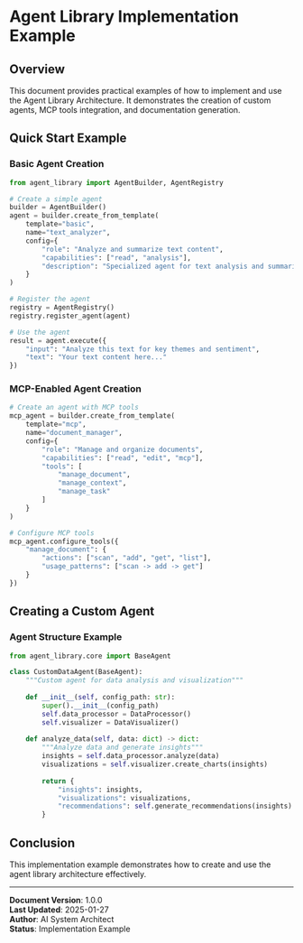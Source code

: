 # Agent Library Implementation Example

## Overview

This document provides practical examples of how to implement and use the Agent Library Architecture. It demonstrates the creation of custom agents, MCP tools integration, and documentation generation.

## Quick Start Example

### Basic Agent Creation

```python
from agent_library import AgentBuilder, AgentRegistry

# Create a simple agent
builder = AgentBuilder()
agent = builder.create_from_template(
    template="basic",
    name="text_analyzer",
    config={
        "role": "Analyze and summarize text content",
        "capabilities": ["read", "analysis"],
        "description": "Specialized agent for text analysis and summarization"
    }
)

# Register the agent
registry = AgentRegistry()
registry.register_agent(agent)

# Use the agent
result = agent.execute({
    "input": "Analyze this text for key themes and sentiment",
    "text": "Your text content here..."
})
```

### MCP-Enabled Agent Creation

```python
# Create an agent with MCP tools
mcp_agent = builder.create_from_template(
    template="mcp",
    name="document_manager",
    config={
        "role": "Manage and organize documents",
        "capabilities": ["read", "edit", "mcp"],
        "tools": [
            "manage_document",
            "manage_context",
            "manage_task"
        ]
    }
)

# Configure MCP tools
mcp_agent.configure_tools({
    "manage_document": {
        "actions": ["scan", "add", "get", "list"],
        "usage_patterns": ["scan -> add -> get"]
    }
})
```

## Creating a Custom Agent

### Agent Structure Example

```python
from agent_library.core import BaseAgent

class CustomDataAgent(BaseAgent):
    """Custom agent for data analysis and visualization"""
    
    def __init__(self, config_path: str):
        super().__init__(config_path)
        self.data_processor = DataProcessor()
        self.visualizer = DataVisualizer()
    
    def analyze_data(self, data: dict) -> dict:
        """Analyze data and generate insights"""
        insights = self.data_processor.analyze(data)
        visualizations = self.visualizer.create_charts(insights)
        
        return {
            "insights": insights,
            "visualizations": visualizations,
            "recommendations": self.generate_recommendations(insights)
        }
```

## Conclusion

This implementation example demonstrates how to create and use the agent library architecture effectively.

---

**Document Version**: 1.0.0  
**Last Updated**: 2025-01-27  
**Author**: AI System Architect  
**Status**: Implementation Example
